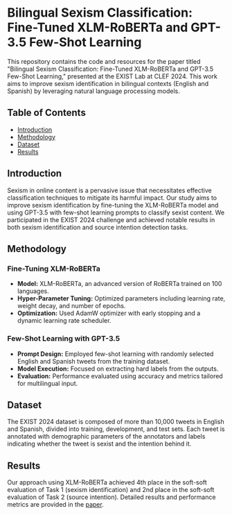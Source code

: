 # Bilingual Sexism Classification: Fine-Tuned XLM-RoBERTa and GPT-3.5 Few-Shot Learning

This repository contains the code and resources for the paper titled "Bilingual Sexism Classification: Fine-Tuned XLM-RoBERTa and GPT-3.5 Few-Shot Learning," presented at the EXIST Lab at CLEF 2024. This work aims to improve sexism identification in bilingual contexts (English and Spanish) by leveraging natural language processing models.

## Table of Contents
- [Introduction](#introduction)
- [Methodology](#methodology)
- [Dataset](#dataset)
- [Results](#results)

## Introduction

Sexism in online content is a pervasive issue that necessitates effective classification techniques to mitigate its harmful impact. Our study aims to improve sexism identification by fine-tuning the XLM-RoBERTa model and using GPT-3.5 with few-shot learning prompts to classify sexist content. We participated in the EXIST 2024 challenge and achieved notable results in both sexism identification and source intention detection tasks.

## Methodology

### Fine-Tuning XLM-RoBERTa
- **Model:** XLM-RoBERTa, an advanced version of RoBERTa trained on 100 languages.
- **Hyper-Parameter Tuning:** Optimized parameters including learning rate, weight decay, and number of epochs.
- **Optimization:** Used AdamW optimizer with early stopping and a dynamic learning rate scheduler.

### Few-Shot Learning with GPT-3.5
- **Prompt Design:** Employed few-shot learning with randomly selected English and Spanish tweets from the training dataset.
- **Model Execution:** Focused on extracting hard labels from the outputs.
- **Evaluation:** Performance evaluated using accuracy and metrics tailored for multilingual input.

## Dataset

The EXIST 2024 dataset is composed of more than 10,000 tweets in English and Spanish, divided into training, development, and test sets. Each tweet is annotated with demographic parameters of the annotators and labels indicating whether the tweet is sexist and the intention behind it.

## Results

Our approach using XLM-RoBERTa achieved 4th place in the soft-soft evaluation of Task 1 (sexism identification) and 2nd place in the soft-soft evaluation of Task 2 (source intention). Detailed results and performance metrics are provided in the [paper](https://ceur-ws.org/Vol-3740/paper-89.pdf).
